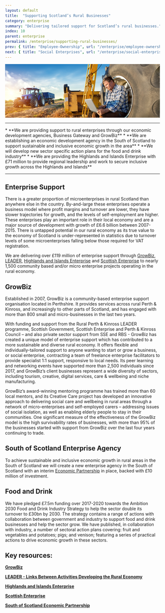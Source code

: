 ```yaml
---
layout: default
title:  "Supporting Scotland’s Rural Businesses"
category: enterprise
summary: "Delivering tailored support for Scotland’s rural businesses."
index: 10
parent: enterprise
permalink: /enterprise/supporting-rural-businesses/
prev: { title: "Employee-Ownership", url: "/enterprise/employee-ownership/" }
next: { title: "Social Enterprises", url: "/enterprise/social-enterprises/" }
---
```


![A man working on a laptop in a farm field](/assets/images/pageimages/enterprise9.jpg)
<br>
<hr>
* **We are providing support to rural enterprises through our economic development agencies, Business Gateway and GrowBiz**
* **We are establishing an economic development agency in the South of Scotland to support sustainable and inclusive economic growth in the area**
* **We will develop new sector specific action plans for the food and drink industry**
* **We are providing the Highlands and Islands Enterprise with £71 million to provide regional leadership and work to secure inclusive growth across the Highlands and Islands**

<hr>

## Enterprise Support

There is a greater proportion of microenterprises in rural Scotland than anywhere else in the country. By-and-large these enterprises operate a business model where profit margins and turnover are lower, they have slower trajectories for growth, and the levels of self-employment are higher. These enterprises play an important role in their local economy and are a major source of development with growth of £6.6 billion between 2007-2015. There is untapped potential in our rural economy as its true value to the economy of Scotland is under-represented in statistics due to turnover levels of some microenterprises falling below those required for VAT registration.

We are delivering over £119 million of enterprise support through [GrowBiz](https://growbiz.co.uk/), [LEADER](https://www.gov.scot/Topics/farmingrural/SRDP/LEADER), [Highlands and Islands Enterprise](http://www.hie.co.uk/) and [Scottish Enterprise](https://www.scottish-enterprise.com/) to nearly 1,500 community based and/or micro enterprise projects operating in the rural economy.

## GrowBiz

Established in 2007, GrowBiz is a community-based enterprise support organisation located in Perthshire. It provides services across rural Perth & Kinross, and increasingly to other parts of Scotland, and has engaged with more than 800 small and micro-businesses in the last two years.

With funding and support from the Rural Perth & Kinross LEADER programme, Scottish Government, Scottish Enterprise and Perth & Kinross Council – and also private sector support from SSE and RBS - GrowBiz has created a unique model of enterprise support which has contributed to a more sustainable and diverse rural economy. It offers flexible and individually-tailored support to anyone wanting to start or grow a business, or social enterprise, contracting a team of freelance enterprise facilitators to provide specialist 1:1 support, responsive to local needs. Its peer learning and networking events have supported more than 2,500 individuals since 2017, and GrowBiz’s client businesses represent a wide diversity of sectors, including tourism, creative, digital services, care & wellbeing and niche manufacturing.

GrowBiz’s award-winning mentoring programme has trained more than 60 local mentors, and its Creative Care project has developed an innovative approach to delivering social care and wellbeing in rural areas through a network of micro-enterprises and self-employed carers – addressing issues of social isolation, as well as enabling elderly people to stay in their communities. One significant measure of the effectiveness of the GrowBiz model is the high survivability rates of businesses, with more than 95% of the businesses started with support from GrowBiz over the last four years continuing to trade.

## South of Scotland Enterprise Agency 

To achieve sustainable and inclusive economic growth in rural areas in the South of Scotland we will create a new enterprise agency in the South of Scotland with an interim [Economic Partnership](http://www.sosep.co.uk/index.html) in place, backed with £10 million of investment.

## Food and Drink

We have pledged £7.5m funding over 2017-2020 towards the Ambition 2030 Food and Drink Industry Strategy to help the sector double its turnover to £30bn by 2030. The strategy contains a range of actions with collaboration between government and industry to support food and drink businesses and help the sector grow. We have published, in collaboration with industry, a number of sectoral action plans covering: fruit and vegetables and potatoes; pigs; and venison; featuring a series of practical actions to drive economic growth in these sectors.


## Key resources: 

**[GrowBiz](https://growbiz.co.uk/)**

**[LEADER - Links Between Activities Developing the Rural Economy](https://www.gov.scot/Topics/farmingrural/SRDP/LEADER)**

**[Highlands and Islands Enterprise](http://www.hie.co.uk/)**

**[Scottish Enterprise](https://www.scottish-enterprise.com/)** 

**[South of Scotland Economic Partnership](http://www.sosep.co.uk/index.html)**

 
